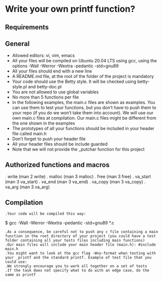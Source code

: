 # Write your own printf function?

## Requirements
## General

   * Allowed editors: vi, vim, emacs
   * All your files will be compiled on Ubuntu 20.04 LTS using gcc, using the options -Wall -Werror -Wextra -pedantic -std=gnu89
   * All your files should end with a new line
   * A README.md file, at the root of the folder of the project is mandatory
   * Your code should use the Betty style. It will be checked using betty-style.pl and betty-doc.pl
   * You are not allowed to use global variables
   * No more than 5 functions per file
   * In the following examples, the main.c files are shown as examples. You can use them to test your functions, but you don’t have to push them to your repo (if you do we won’t take them into account). We will use our own main.c files at compilation. Our main.c files might be different from the one shown in the examples
   * The prototypes of all your functions should be included in your header file called main.h
   * Don’t forget to push your header file
   * All your header files should be include guarded
   * Note that we will not provide the _putchar function for this project

## Authorized functions and macros

   . write (man 2 write)
   . malloc (man 3 malloc)
   . free (man 3 free)
   . va_start (man 3 va_start)
   . va_end (man 3 va_end)
   . va_copy (man 3 va_copy)
   . va_arg (man 3 va_arg)


##  Compilation

    .Your code will be compiled this way:

$ gcc -Wall -Werror -Wextra -pedantic -std=gnu89 *.c

    .As a consequence, be careful not to push any c file containing a main function in the root directory of your project (you could have a test folder containing all your tests files including main functions)
    .Our main files will include your main header file (main.h): #include main.h
    .You might want to look at the gcc flag -Wno-format when testing with your _printf and the standard printf. Example of test file that you could use:
    .We strongly encourage you to work all together on a set of tests
    .If the task does not specify what to do with an edge case, do the same as printf
